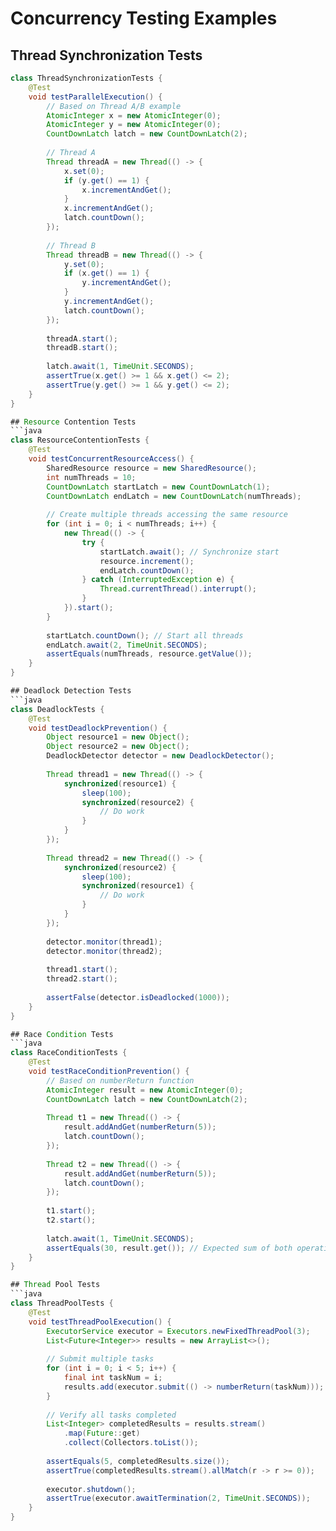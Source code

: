# Concurrency Testing Examples

## Thread Synchronization Tests
```java
class ThreadSynchronizationTests {
    @Test
    void testParallelExecution() {
        // Based on Thread A/B example
        AtomicInteger x = new AtomicInteger(0);
        AtomicInteger y = new AtomicInteger(0);
        CountDownLatch latch = new CountDownLatch(2);
        
        // Thread A
        Thread threadA = new Thread(() -> {
            x.set(0);
            if (y.get() == 1) {
                x.incrementAndGet();
            }
            x.incrementAndGet();
            latch.countDown();
        });
        
        // Thread B
        Thread threadB = new Thread(() -> {
            y.set(0);
            if (x.get() == 1) {
                y.incrementAndGet();
            }
            y.incrementAndGet();
            latch.countDown();
        });
        
        threadA.start();
        threadB.start();
        
        latch.await(1, TimeUnit.SECONDS);
        assertTrue(x.get() >= 1 && x.get() <= 2);
        assertTrue(y.get() >= 1 && y.get() <= 2);
    }
}

## Resource Contention Tests
```java
class ResourceContentionTests {
    @Test
    void testConcurrentResourceAccess() {
        SharedResource resource = new SharedResource();
        int numThreads = 10;
        CountDownLatch startLatch = new CountDownLatch(1);
        CountDownLatch endLatch = new CountDownLatch(numThreads);
        
        // Create multiple threads accessing the same resource
        for (int i = 0; i < numThreads; i++) {
            new Thread(() -> {
                try {
                    startLatch.await(); // Synchronize start
                    resource.increment();
                    endLatch.countDown();
                } catch (InterruptedException e) {
                    Thread.currentThread().interrupt();
                }
            }).start();
        }
        
        startLatch.countDown(); // Start all threads
        endLatch.await(2, TimeUnit.SECONDS);
        assertEquals(numThreads, resource.getValue());
    }
}

## Deadlock Detection Tests
```java
class DeadlockTests {
    @Test
    void testDeadlockPrevention() {
        Object resource1 = new Object();
        Object resource2 = new Object();
        DeadlockDetector detector = new DeadlockDetector();
        
        Thread thread1 = new Thread(() -> {
            synchronized(resource1) {
                sleep(100);
                synchronized(resource2) {
                    // Do work
                }
            }
        });
        
        Thread thread2 = new Thread(() -> {
            synchronized(resource2) {
                sleep(100);
                synchronized(resource1) {
                    // Do work
                }
            }
        });
        
        detector.monitor(thread1);
        detector.monitor(thread2);
        
        thread1.start();
        thread2.start();
        
        assertFalse(detector.isDeadlocked(1000));
    }
}

## Race Condition Tests
```java
class RaceConditionTests {
    @Test
    void testRaceConditionPrevention() {
        // Based on numberReturn function
        AtomicInteger result = new AtomicInteger(0);
        CountDownLatch latch = new CountDownLatch(2);
        
        Thread t1 = new Thread(() -> {
            result.addAndGet(numberReturn(5));
            latch.countDown();
        });
        
        Thread t2 = new Thread(() -> {
            result.addAndGet(numberReturn(5));
            latch.countDown();
        });
        
        t1.start();
        t2.start();
        
        latch.await(1, TimeUnit.SECONDS);
        assertEquals(30, result.get()); // Expected sum of both operations
    }
}

## Thread Pool Tests
```java
class ThreadPoolTests {
    @Test
    void testThreadPoolExecution() {
        ExecutorService executor = Executors.newFixedThreadPool(3);
        List<Future<Integer>> results = new ArrayList<>();
        
        // Submit multiple tasks
        for (int i = 0; i < 5; i++) {
            final int taskNum = i;
            results.add(executor.submit(() -> numberReturn(taskNum)));
        }
        
        // Verify all tasks completed
        List<Integer> completedResults = results.stream()
            .map(Future::get)
            .collect(Collectors.toList());
        
        assertEquals(5, completedResults.size());
        assertTrue(completedResults.stream().allMatch(r -> r >= 0));
        
        executor.shutdown();
        assertTrue(executor.awaitTermination(2, TimeUnit.SECONDS));
    }
}
```
